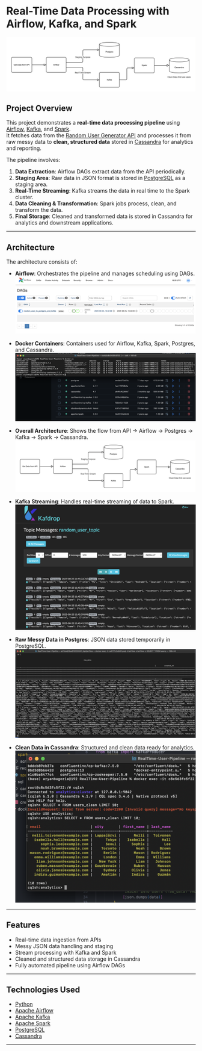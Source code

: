 # Real-Time Data Processing with Airflow, Kafka, and Spark
  ![Architecture](images/Architecture.png)
## Project Overview
This project demonstrates a **real-time data processing pipeline** using [Airflow](https://airflow.apache.org/), [Kafka](https://kafka.apache.org/), and [Spark](https://spark.apache.org/).  
It fetches data from the [Random User Generator API](https://randomuser.me/) and processes it from raw messy data to **clean, structured data** stored in [Cassandra](http://cassandra.apache.org/) for analytics and reporting.

The pipeline involves:

1. **Data Extraction**: Airflow DAGs extract data from the API periodically.  
2. **Staging Area**: Raw data in JSON format is stored in [PostgreSQL](https://www.postgresql.org/) as a staging area.  
3. **Real-Time Streaming**: Kafka streams the data in real time to the Spark cluster.  
4. **Data Cleaning & Transformation**: Spark jobs process, clean, and transform the data.  
5. **Final Storage**: Cleaned and transformed data is stored in Cassandra for analytics and downstream applications.

---

## Architecture

The architecture consists of:

- **Airflow**: Orchestrates the pipeline and manages scheduling using DAGs.  
  ![Airflow DAG](images/Airflow_Dag.png)

- **Docker Containers**: Containers used for Airflow, Kafka, Spark, Postgres, and Cassandra.  
  ![Docker Containers](images/docker_containers_used.png)

- **Overall Architecture**: Shows the flow from API → Airflow → Postgres → Kafka → Spark → Cassandra.  
  ![Architecture](images/Architecture.png)

- **Kafka Streaming**: Handles real-time streaming of data to Spark.  
  ![Kafka Streaming](images/Kafka-streaming.png)

- **Raw Messy Data in Postgres**: JSON data stored temporarily in PostgreSQL.  
  ![Raw Data](images/Raw_messy_data_stored_in_postgres.png)

- **Clean Data in Cassandra**: Structured and clean data ready for analytics.  
  ![Clean Data](images/Clean_data_in_cassandra.png)

---

## Features

- Real-time data ingestion from APIs  
- Messy JSON data handling and staging  
- Stream processing with Kafka and Spark  
- Cleaned and structured data storage in Cassandra  
- Fully automated pipeline using Airflow DAGs  

---

## Technologies Used

- [Python](https://www.python.org/)  
- [Apache Airflow](https://airflow.apache.org/)  
- [Apache Kafka](https://kafka.apache.org/)  
- [Apache Spark](https://spark.apache.org/)  
- [PostgreSQL](https://www.postgresql.org/)  
- [Cassandra](http://cassandra.apache.org/)  

---

